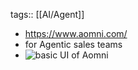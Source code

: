 tags:: [[AI/Agent]]

- https://www.aomni.com/
- for Agentic sales teams
- ![basic UI of Aomni](https://www.aomni.com/landing/_next/image?url=%2Flanding%2Fassets%2Fscreenshots%2Faccount.png&w=1920&q=85)